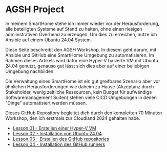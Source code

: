 # AGSH Project

In meinem SmartHome stehe ich immer wieder vor der Herausforderung, alle beteiligten Systeme auf Stand zu halten, ohne einen riesigen administrativen Overhead zu erzeugen. Um dies zu erreichen, nutze ich Ansible auf einem Ubuntu 24.04 System.

Diese Seite beschreibt den AGSH Workshop. In diesem geht darum, mit Ansible und GitHub eine SmartHome Umgebung zu automatisieren. Im Rahmen dieses Artikels wird dafür eine Hyper-V basierte VM mit Ubuntu 24.04 genutzt, genauso gut lässt sich dies aber auf einer beliebigen Umgebung nachbilden.

Die Verwaltung eines SmartHome ist ein gut greifbares Szenario aber vor ähnlichen Herausforderungen wie daheim zu Hause (Akzeptanz durch Stakeholder, wenig zeitliche Ressourcen, kein Budget für aufwändige Softwaremanagement Suiten) stehen viele CICD Umgebungen in denen "Dinge" automatisiert werden müssen.

Dieses GitHub Repository begleitet dich durch den kompletten 70 Minuten Workshop, den ich erstmals zur Cloudland 2024 gehalten habe.

- [Lesson 01 - Erstellen einer Hyper-V VM](./Lesson01-Create_VM/Lesson01.md)
- [Lesson 02 - Installation von Ubuntu 24.04](./Lesson02-Install_Ubuntu/Lesson02.md)
- [Lesson 03 - Erstellen des GitHub repositories](./Lesson03-Create_GH_Repo/Lesson03.md)
- [Lesson 04 - Installation des GitHub runners](./Lesson04-Install_GH_Runner/Lesson04.md)